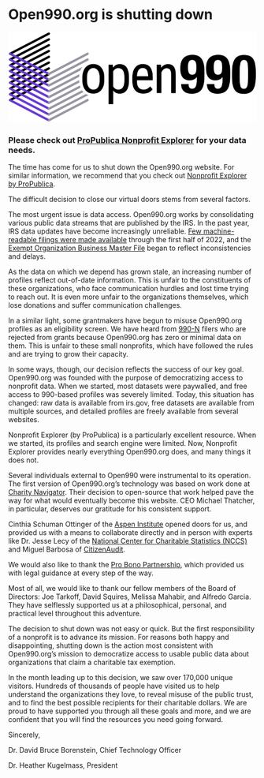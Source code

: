 # Open990.org is shutting down

![Logo](logo.svg)

### Please check out [ProPublica Nonprofit Explorer](https://projects.propublica.org/nonprofits/) for your data needs.

The time has come for us to shut down the Open990.org website. For similar information, we recommend that you check out [Nonprofit Explorer by ProPublica](https://projects.propublica.org/nonprofits/).

The difficult decision to close our virtual doors stems from several factors.

The most urgent issue is data access. Open990.org works by consolidating various public data streams that are published by the IRS. In the past year, IRS data updates have become increasingly unreliable. [Few machine-readable filings were made available](https://www.irs.gov/charities-non-profits/form-990-series-downloads) through the first half of 2022, and the [Exempt Organization Business Master File](https://www.irs.gov/charities-non-profits/exempt-organizations-business-master-file-extract-eo-bmf) began to reflect inconsistencies and delays. 

As the data on which we depend has grown stale, an increasing number of profiles reflect out-of-date information. This is unfair to the constituents of these organizations, who face communication hurdles and lost time trying to reach out. It is even more unfair to the organizations themselves, which lose donations and suffer communication challenges.

In a similar light, some grantmakers have begun to misuse Open990.org profiles as an eligibility screen. We have heard from [990-N](https://www.irs.gov/charities-non-profits/annual-electronic-filing-requirement-for-small-exempt-organizations-form-990-n-e-postcard) filers who are rejected from grants because Open990.org has zero or minimal data on them. This is unfair to these small nonprofits, which have followed the rules and are trying to grow their capacity.

In some ways, though, our decision reflects the success of our key goal. Open990.org was founded with the purpose of democratizing access to nonprofit data. When we started, most datasets were paywalled, and free access to 990-based profiles was severely limited. Today, this situation has changed: raw data is available from irs.gov, free datasets are available from multiple sources, and detailed profiles are freely available from several websites. 

Nonprofit Explorer (by ProPublica) is a particularly excellent resource. When we started, its profiles and search engine were limited. Now, Nonprofit Explorer provides nearly everything Open990.org does, and many things it does not.

Several individuals external to Open990 were instrumental to its operation. The first version of Open990.org’s technology was based on work done at [Charity Navigator](https://www.charitynavigator.org/index.cfm?bay=content.view&cpid=8658). Their decision to open-source that work helped pave the way for what would eventually become this website. CEO Michael Thatcher, in particular, deserves our gratitude for his consistent support.

Cinthia Schuman Ottinger of the [Aspen Institute](https://www.aspeninstitute.org/programs/program-on-philanthropy-and-social-innovation-psi-2/) opened doors for us, and provided us with a means to collaborate directly and in person with experts like Dr. Jesse Lecy of the [National Center for Charitable Statistics (NCCS)](https://nccs.urban.org/about) and Miguel Barbosa of [CitizenAudit](https://www.citizenaudit.org/). 

We would also like to thank the [Pro Bono Partnership](https://www.probonopartner.org/), which provided us with legal guidance at every step of the way.

Most of all, we would like to thank our fellow members of the Board of Directors: Joe Tarkoff, David Squires, Melissa Mahabir, and Alfredo Garcia. They have selflessly supported us at a philosophical, personal, and practical level throughout this adventure.

The decision to shut down was not easy or quick. But the first responsibility of a nonprofit is to advance its mission. For reasons both happy and disappointing, shutting down is the action most consistent with Open990.org’s mission to democratize access to usable public data about organizations that claim a charitable tax exemption.

In the month leading up to this decision, we saw over 170,000 unique visitors. Hundreds of thousands of people have visited us to help understand the organizations they love, to reveal misuse of the public trust, and to find the best possible recipients for their charitable dollars. We are proud to have supported you through all these goals and more, and we are confident that you will find the resources you need going forward.

Sincerely,

Dr. David Bruce Borenstein, Chief Technology Officer

Dr. Heather Kugelmass, President
